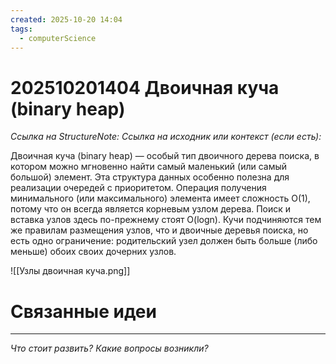 ```yaml
---
created: 2025-10-20 14:04
tags:
  - computerScience
---
```

# 202510201404 Двоичная куча (binary heap)

*Ссылка на StructureNote:*
*Ссылка на исходник или контекст (если есть):* 

Двоичная куча (binary heap) — особый тип двоичного дерева поиска, в котором можно мгновенно найти самый маленький (или самый большой) элемент. Эта структура данных особенно полезна для реализации очередей с приоритетом. Операция получения минимального (или максимального) элемента имеет сложность O(1), потому что он всегда является корневым узлом дерева. Поиск и вставка узлов здесь по-прежнему стоят O(logn). Кучи подчиняются тем же правилам размещения узлов, что и двоичные деревья поиска, но есть одно ограничение: родительский узел должен быть больше (либо меньше) обоих своих дочерних узлов.

![[Узлы двоичная куча.png]]

# Связанные идеи

---

*Что стоит развить? Какие вопросы возникли?*
